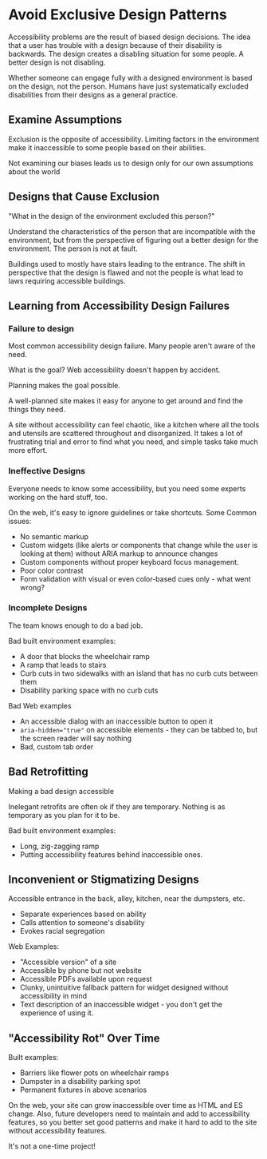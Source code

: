 # Avoid Exclusive Design Patterns

Accessibility problems are the result of biased design decisions. The idea that a user has trouble with a design because of their disability is backwards. The design creates a disabling situation for some people. A better design is not disabling.

Whether someone can engage fully with a designed environment is based on the design, not the person. Humans have just systematically excluded disabilities from their designs as a general practice.

## Examine Assumptions

Exclusion is the opposite of accessibility. Limiting factors in the environment make it inaccessible to some people based on their abilities.

Not examining our biases leads us to design only for our own assumptions about the world

## Designs that Cause Exclusion

"What in the design of the environment excluded this person?"

Understand the characteristics of the person that are incompatible with the environment, but from the perspective of figuring out a better design for the environment. The person is not at fault.

Buildings used to mostly have stairs leading to the entrance. The shift in perspective that the design is flawed and not the people is what lead to laws requiring accessible buildings.

## Learning from Accessibility Design Failures

### Failure to design

Most common accessibility design failure. Many people aren't aware of the need.

What is the goal? Web accessibility doesn't happen by accident.

Planning makes the goal possible.

A well-planned site makes it easy for anyone to get around and find the things they need.

A site without accessibility can feel chaotic, like a kitchen where all the tools and utensils are scattered throughout and disorganized. It takes a lot of frustrating trial and error to find what you need, and simple tasks take much more effort.

### Ineffective Designs

Everyone needs to know some accessibility, but you need some experts working on the hard stuff, too.

On the web, it's easy to ignore guidelines or take shortcuts. Some Common issues:
- No semantic markup
- Custom widgets (like alerts or components that change while the user is looking at them) without ARIA markup to announce changes
- Custom components without proper keyboard focus management.
- Poor color contrast
- Form validation with visual or even color-based cues only - what went wrong?

### Incomplete Designs

The team knows enough to do a bad job.

Bad built environment examples:
- A door that blocks the wheelchair ramp
- A ramp that leads to stairs
- Curb cuts in two sidewalks with an island that has no curb cuts between them
- Disability parking space with no curb cuts

Bad Web examples
- An accessible dialog with an inaccessible button to open it
- `aria-hidden="true"` on accessible elements - they can be tabbed to, but the screen reader will say nothing
- Bad, custom tab order

## Bad Retrofitting

Making a bad design accessible

Inelegant retrofits are often ok if they are temporary. Nothing is as temporary as you plan for it to be.

Bad built environment examples:
- Long, zig-zagging ramp
- Putting accessibility features behind inaccessible ones.

## Inconvenient or Stigmatizing Designs

Accessible entrance in the back, alley, kitchen, near the dumpsters, etc.
- Separate experiences based on ability
- Calls attention to someone's disability
- Evokes racial segregation

Web Examples:
- "Accessible version" of a site
- Accessible by phone but not website
- Accessible PDFs available upon request
- Clunky, unintuitive fallback pattern for widget designed without accessibility in mind
- Text description of an inaccessible widget - you don't get the experience of using it.

## "Accessibility Rot" Over Time

Built examples:
- Barriers like flower pots on wheelchair ramps
- Dumpster in a disability parking spot
- Permanent fixtures in above scenarios

On the web, your site can grow inaccessible over time as HTML and ES change. Also, future developers need to maintain and add to accessibility features, so you better set good patterns and make it hard to add to the site without accessibility features.

It's not a one-time project!